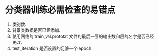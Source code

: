 # 分类器训练必需检查的易错点

1. 类别数.  
2. 背景类数据是否已经添加.    
3. 使用网络的 train_val.prototxt 文件的最后一层的输出数和层的名字是否已经更改.   
4. test_iteration 是否设置的足够一个 epoch.   